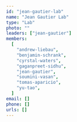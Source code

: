 ```yaml
---
id: "jean-gautier-lab"
name: "Jean Gautier Lab"
type: "Lab"
photo: ""
leaders: ["jean-gautier"]
members:
  [
    "andrew-liebau",
    "benjamin-schrank",
    "cyrstal-waters",
    "gaganpreet-sidhu",
    "jean-gautier",
    "soumini-vasan",
    "tomas-aparicio",
    "yu-tao",
  ]
email: []
phone: []
urls: []
---
```

